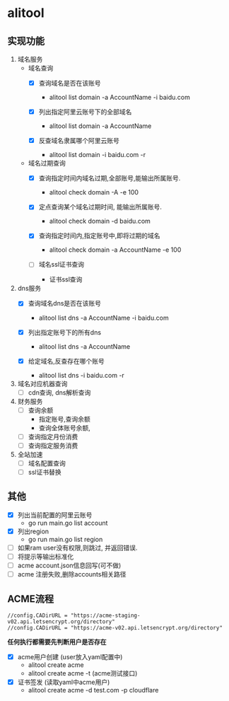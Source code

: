 # alitool

## 实现功能
1. 域名服务
   * 域名查询
     - [x] 查询域名是否在该账号
        - alitool list domain -a AccountName -i baidu.com
       
     - [x] 列出指定阿里云账号下的全部域名
       - alitool list domain -a AccountName
       
     - [x] 反查域名隶属哪个阿里云账号
       - alitool list domain -i baidu.com -r
       
   * 域名过期查询
     - [x] 查询指定时间内域名过期,全部账号,能输出所属账号.
       - alitool check  domain -A -e 100
       
     - [x] 定点查询某个域名过期时间, 能输出所属账号.
       - alitool check  domain -d baidu.com
       
     - [x] 查询指定时间内,指定账号中,即将过期的域名
       - alitool check  domain -a AccountName -e 100
       
     - [ ] 域名ssl证书查询
       - 证书ssl查询
2. dns服务
   - [x] 查询域名dns是否在该账号
     - alitool list dns -a AccountName -i baidu.com

   - [x] 列出指定账号下的所有dns
     - alitool list dns -a AccountName

   - [x] 给定域名,反查存在哪个账号
     - alitool list dns -i baidu.com -r
     
3. 域名对应机器查询
   - [ ] cdn查询, dns解析查询

4. 财务服务
    - [ ] 查询余额
      * 指定账号,查询余额
      * 查询全体账号余额,
    - [ ] 查询指定月份消费
    - [ ] 查询指定服务消费

5. 全站加速
    - [ ] 域名配置查询
    - [ ] ssl证书替换

## 其他
- [x] 列出当前配置的阿里云账号
   * go run main.go list account
- [x] 列出region
   * go run main.go list region
- [ ] 如果ram user没有权限,则跳过, 并返回错误.
- [ ] 将提示等输出标准化
- [ ] acme account.json信息回写(可不做)
- [ ] acme 注册失败,删除accounts相关路径

## ACME流程
    //config.CADirURL = "https://acme-staging-v02.api.letsencrypt.org/directory"
    //config.CADirURL = "https://acme-v02.api.letsencrypt.org/directory"
**任何执行都需要先判断用户是否存在**
- [x] acme用户创建 (user放入yaml配置中)
  * alitool create acme 
  * alitool create acme -t (acme测试接口)
- [x] 证书签发 (读取yaml中acme用户)
  * alitool create acme -d test.com -p cloudflare

